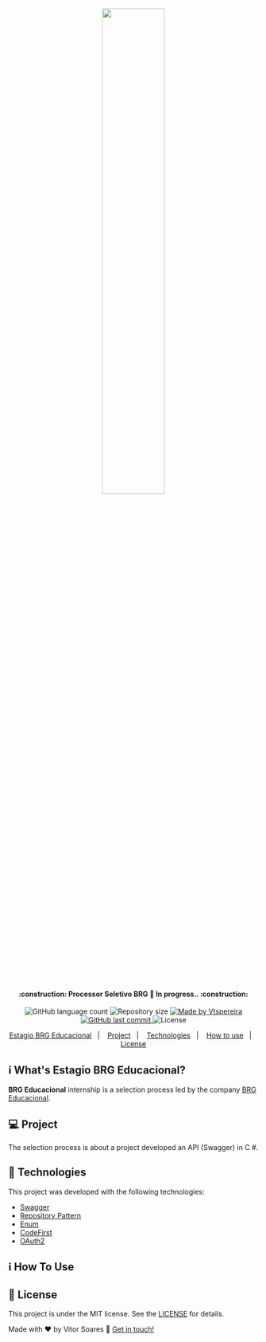 <h1 align="center">
    <img src="https://brgeducacional.com.br/blog/wp-content/uploads/2018/04/logo_brg.png" width="50%"/>
</h1>

<h4 align="center"> 
	:construction: Processor Seletivo BRG 🚀 In progress.. :construction:
</h4>
<p align="center">
  <img alt="GitHub language count" src="https://img.shields.io/github/languages/count/Vtspereira/Estagio_brg?color=%2304D361">

  <img alt="Repository size" src="https://img.shields.io/github/repo-size/Vtspereira/Estagio_brg">
	
  <a href="https://www.linkedin.com/in/vtspereira/">
    <img alt="Made by Vtspereira" src="https://img.shields.io/badge/made%20by-Vtspereira-%2304D361">
  </a>

  <a href="https://github.com/Vtspereira/NLW_Booster/commits/master">
    <img alt="GitHub last commit" src="https://img.shields.io/github/last-commit/Vtspereira/Estagio_brg">
  </a>

  <img alt="License" src="https://img.shields.io/badge/license-MIT-brightgreen">
   <a href="https://github.com/Vtspereira/Estagio_brg/stargazers">
  </a>
</p>

<p align="center">
  <a href="#-nlw">Estagio BRG Educacional</a>&nbsp;&nbsp;&nbsp;|&nbsp;&nbsp;&nbsp;
  <a href="#-project">Project</a>&nbsp;&nbsp;&nbsp;|&nbsp;&nbsp;&nbsp;
  <a href="#rocket-Technologies">Technologies</a>&nbsp;&nbsp;&nbsp;|&nbsp;&nbsp;&nbsp;
  <a href="#-information_source">How to use</a>&nbsp;&nbsp;&nbsp;|&nbsp;&nbsp;&nbsp;
  <a href="#memo-license">License</a>
</p>

## :information_source: What's Estagio BRG Educacional?

<strong>BRG Educacional</strong> internship is a selection process led by the company [BRG Educacional](https://brgeducacional.com.br/).

## 💻 Project

The selection process is about a project developed an API (Swagger) in C #.

## :rocket: Technologies

This project was developed with the following technologies:

- [Swagger][swagger]
- [Repository Pattern][RepositoryPattern]
- [Enum][Enum]
- [CodeFirst][CodeFirst]
- [OAuth2][OAuth2]

## :information_source: How To Use




## :memo: License

This project is under the MIT license. See the [LICENSE](https://github.com/Vtspereira/NLW_Booster/blob/master/LICENSE) for details.


Made with ♥ by Vitor Soares :wave: [Get in touch!](https://www.linkedin.com/in/vtspereira/)


[Swagger]: https://swagger.io/
[RepositoryPattern]: https://codewithshadman.com/repository-pattern-csharp/
[Enum]:https://docs.microsoft.com/pt-br/dotnet/api/system.enum?view=netcore-3.1
[CodeFirst]: https://www.entityframeworktutorial.net/code-first/what-is-code-first.aspx#:~:text=Code%2DFirst%20is%20mainly%20useful,which%20match%20your%20database%20design
[OAuth2]: https://oauth.net/2/jwt/
